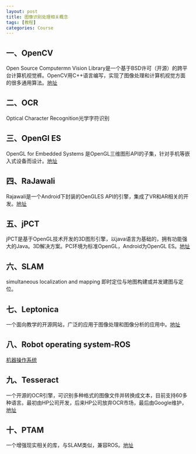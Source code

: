 ```yaml
---
layout: post
title: 图像识别处理相关概念
tags: [教程]
categories: Course
---
```


## 一、OpenCV 

Open Source Computermn Vision Library是一个基于BSD许可（开源）的跨平台计算机视觉裤。OpenCV用C++语言编写，实现了图像处理和计算机视觉方面的很多通用算法。[地址](http://opencv.org)

## 二、OCR
Optical Character Recognition光学字符识别

## 三、OpenGl ES
OpenGL for Embedded Systems 是OpenGL三维图形API的子集，针对手机等嵌入式设备而设计。[地址](https://www.khronos.org/opengles/)

## 四、RaJawali
Rajawali是一个Android下封装的OenGLES API的引擎，集成了VR和AR相关的开发。[地址](https://github.com/Rajawali/Rajawali)


## 五、jPCT
jPCT是基于OpenGL技术开发的3D图形引擎，以java语言为基础的，拥有功能强大的Java。3D解决方案。PC环境为标准OpenGL，Android为OpenGL ES。[地址](http://www.jpct.net)

## 六、SLAM 
simultaneous localization and mapping 即时定位与地图构建或并发建图与定位。


## 七、Leptonica 
一个面向教学的开源网站，广泛的应用于图像处理和图像分析的应用中。[地址](http://wiki.ros.org/cn)

## 八、Robot operating system-ROS
[机器操作系统](http://wiki.ros.org/cn)

## 九、Tesseract
一个开源的OCR引擎，可识别多种格式的图像文件并转换成文本，目前支持60多种语言。最初由HP公司开发，后来HP公司放弃OCR市场，最后由Google维护，[地址](http://code.google.com/p/tesseract-ocr/)

## 十、PTAM
一个增强现实相关的库，与SLAM类似，兼容ROS。[地址](http://www.cvchina.info/tag/ptam/)